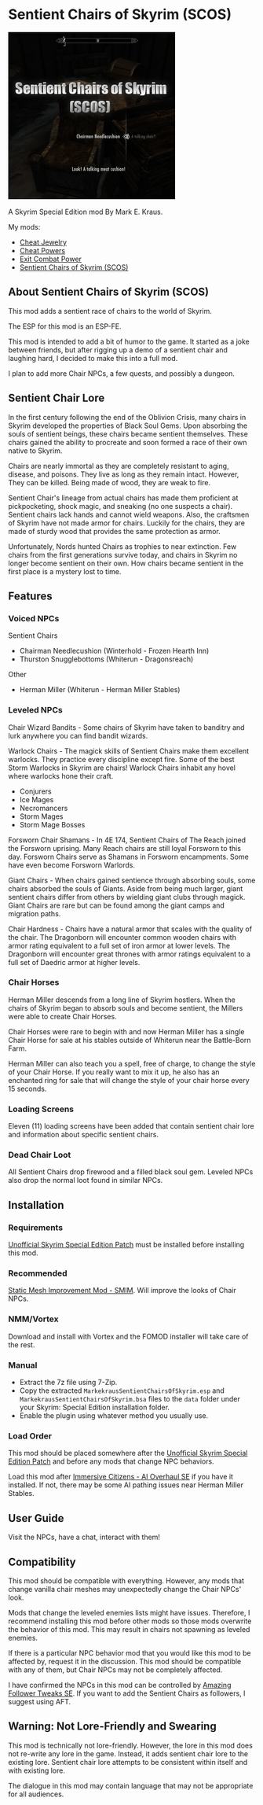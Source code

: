 # Sentient Chairs of Skyrim (SCOS)

![Cheat Jewelry](logo.png)

A Skyrim Special Edition mod By Mark E. Kraus.

My mods:

* [Cheat Jewelry](https://www.nexusmods.com/skyrimspecialedition/mods/58973)
* [Cheat Powers](https://www.nexusmods.com/skyrimspecialedition/mods/58892)
* [Exit Combat Power](https://www.nexusmods.com/skyrimspecialedition/mods/58651)
* [Sentient Chairs of Skyrim (SCOS)](https://www.nexusmods.com/skyrimspecialedition/mods/59604)

## About Sentient Chairs of Skyrim (SCOS)

This mod adds a sentient race of chairs to the world of Skyrim.

The ESP for this mod is an ESP-FE.

This mod is intended to add a bit of humor to the game. It started as a joke between friends, but after rigging up a demo of a sentient chair and laughing hard, I decided to make this into a full mod.

I plan to add more Chair NPCs, a few quests, and possibly a dungeon.

## Sentient Chair Lore

In the first century following the end of the Oblivion Crisis, many chairs in Skyrim developed the properties of Black Soul Gems. Upon absorbing the souls of sentient beings, these chairs became sentient themselves. These chairs gained the ability to procreate and soon formed a race of their own native to Skyrim.

Chairs are nearly immortal as they are completely resistant to aging, disease, and poisons. They live as long as they remain intact. However, They can be killed. Being made of wood, they are weak to fire.

Sentient Chair's lineage from actual chairs has made them proficient at pickpocketing, shock magic, and sneaking (no one suspects a chair). Sentient chairs lack hands and cannot wield weapons. Also, the craftsmen of Skyrim have not made armor for chairs. Luckily for the chairs, they are made of sturdy wood that provides the same protection as armor.

Unfortunately, Nords hunted Chairs as trophies to near extinction. Few chairs from the first generations survive today, and chairs in Skyrim no longer become sentient on their own. How chairs became sentient in the first place is a mystery lost to time.

## Features

### Voiced NPCs

Sentient Chairs

* Chairman Needlecushion (Winterhold - Frozen Hearth Inn)
* Thurston Snugglebottoms (Whiterun - Dragonsreach)

Other

* Herman Miller (Whiterun - Herman Miller Stables)

### Leveled NPCs

Chair Wizard Bandits - Some chairs of Skyrim have taken to banditry and lurk anywhere you can find bandit wizards.

Warlock Chairs - The magick skills of Sentient Chairs make them excellent warlocks. They practice every discipline except fire. Some of the best Storm Warlocks in Skyrim are chairs! Warlock Chairs inhabit any hovel where warlocks hone their craft.

* Conjurers
* Ice Mages
* Necromancers
* Storm Mages
* Storm Mage Bosses

Forsworn Chair Shamans - In 4E 174, Sentient Chairs of The Reach joined the Forsworn uprising. Many Reach chairs are still loyal Forsworn to this day. Forsworn Chairs serve as Shamans in Forsworn encampments. Some have even become Forsworn Warlords.

Giant Chairs - When chairs gained sentience through absorbing souls, some chairs absorbed the souls of Giants. Aside from being much larger, giant sentient chairs differ from others by wielding giant clubs through magick. Giant Chairs are rare but can be found among the giant camps and migration paths.

Chair Hardness - Chairs have a natural armor that scales with the quality of the chair. The Dragonborn will encounter common wooden chairs with armor rating equivalent to a full set of iron armor at lower levels. The Dragonborn will encounter great thrones with armor ratings equivalent to a full set of Daedric armor at higher levels.

### Chair Horses

Herman Miller descends from a long line of Skyrim hostlers. When the chairs of Skyrim began to absorb souls and become sentient, the Millers were able to create Chair Horses.

Chair Horses were rare to begin with and now Herman Miller has a single Chair Horse for sale at his stables outside of Whiterun near the Battle-Born Farm.

Herman Miller can also teach you a spell, free of charge, to change the style of your Chair Horse. If you really want to mix it up, he also has an enchanted ring for sale that will change the style of your chair horse every 15 seconds.

### Loading Screens

Eleven (11) loading screens have been added that contain sentient chair lore and information about specific sentient chairs.

### Dead Chair Loot

All Sentient Chairs drop firewood and a filled black soul gem. Leveled NPCs also drop the normal loot found in similar NPCs.

## Installation

### Requirements

[Unofficial Skyrim Special Edition Patch](https://www.nexusmods.com/skyrimspecialedition/mods/266) must be installed before installing this mod.

### Recommended

[Static Mesh Improvement Mod - SMIM](https://www.nexusmods.com/skyrimspecialedition/mods/659). Will improve the looks of Chair NPCs.

### NMM/Vortex

Download and install with Vortex and the FOMOD installer will take care of the rest.

### Manual

* Extract the 7z file using 7-Zip.
* Copy the extracted `MarkekrausSentientChairsOfSkyrim.esp` and `MarkekrausSentientChairsOfSkyrim.bsa` files to the `data` folder under your Skyrim: Special Edition installation folder.
* Enable the plugin using whatever method you usually use.

### Load Order

This mod should be placed somewhere after the [Unofficial Skyrim Special Edition Patch](https://www.nexusmods.com/skyrimspecialedition/mods/266) and before any mods that change NPC behaviors.

Load this mod after [Immersive Citizens - AI Overhaul SE](https://www.nexusmods.com/skyrimspecialedition/mods/173) if you have it installed. If not, there may be some AI pathing issues near Herman Miller Stables.

## User Guide

Visit the NPCs, have a chat, interact with them!

## Compatibility

This mod should be compatible with everything. However, any mods that change vanilla chair meshes may unexpectedly change the Chair NPCs' look.

Mods that change the leveled enemies lists might have issues. Therefore, I recommend installing this mod before other mods so those mods overwrite the behavior of this mod. This may result in chairs not spawning as leveled enemies.

If there is a particular NPC behavior mod that you would like this mod to be affected by, request it in the discussion. This mod should be compatible with any of them, but Chair NPCs may not be completely affected.

I have confirmed the NPCs in this mod can be controlled by [Amazing Follower Tweaks SE](https://www.nexusmods.com/skyrimspecialedition/mods/6656). If you want to add the Sentient Chairs as followers, I suggest using AFT.

## Warning: Not Lore-Friendly and Swearing

This mod is technically not lore-friendly. However, the lore in this mod does not re-write any lore in the game. Instead, it adds sentient chair lore to the existing lore. Sentient chair lore attempts to be consistent within itself and with existing lore.

The dialogue in this mod may contain language that may not be appropriate for all audiences.
